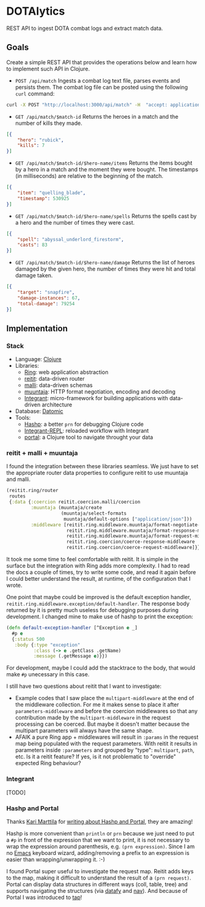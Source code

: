 # DOTAlytics

REST API to ingest DOTA combat logs and extract match data.

## Goals

Create a simple REST API that provides the operations below and learn how to implement such API in Clojure.

* `POST /api/match`
Ingests a combat log text file, parses events and persists them. The combat log file can be posted using the following `curl` command:
```bash
curl -X POST "http://localhost:3000/api/match" -H  "accept: application/json" -H  "Content-Type: multipart/form-data" -F "combat-log-file=@combatlog_1.txt;type=text/plain"
```
* `GET /api/match/$match-id`
Returns the heroes in a match and the number of kills they made.
```json
[{
    "hero": "rubick",
    "kills": 7
}]
```
* `GET /api/match/$match-id/$hero-name/items`
Returns the items bought by a hero in a match and the moment they were bought. The timestamps (in milliseconds) are relative to the beginning of the match.
```json
[{
    "item": "quelling_blade",
    "timestamp": 530925
}]
```
* `GET /api/match/$match-id/$hero-name/spells`
Returns the spells cast by a hero and the number of times they were cast.
```json
[{
    "spell": "abyssal_underlord_firestorm",
    "casts": 83
}]
```
* `GET /api/match/$match-id/$hero-name/damage`
Returns the list of heroes damaged by the given hero, the number of times they were hit and total damage taken.
```json
[{
    "target": "snapfire",
    "damage-instances": 67,
    "total-damage": 79254
}]
```

## Implementation

### Stack

* Language: [Clojure](https://clojure.org/)
* Libraries:
  * [Ring](https://github.com/ring-clojure/ring): web application abstraction
  * [reitit](https://github.com/metosin/reitit): data-driven router
  * [malli](https://github.com/metosin/malli): data-driven schemas
  * [muuntaja](https://github.com/metosin/muuntaja): HTTP format negotiation, encoding and decoding
  * [Integrant](https://github.com/weavejester/integrant): micro-framework for building applications with data-driven architecture
* Database: [Datomic](https://www.datomic.com/)
* Tools:
  * [Hashp](https://github.com/weavejester/hashp): a better `prn` for debugging Clojure code
  * [Integrant-REPL](https://github.com/weavejester/integrant-repl): reloaded workflow with Integrant
  * [portal](https://github.com/djblue/portal): a Clojure tool to navigate throught your data

### reitit + malli + muuntaja

I found the integration between these libraries seamless. We just have to set the appropriate router data properties to configure reitit to use muuntaja and malli.

```clojure
(reitit.ring/router
 routes
 {:data {:coercion reitit.coercion.malli/coercion
         :muuntaja (muuntaja/create
                    (muuntaja/select-formats
                     muuntaja/default-options ["application/json"]))
         :middleware [reitit.ring.middleware.muuntaja/format-negotiate-middleware
                      reitit.ring.middleware.muuntaja/format-response-middleware
                      reitit.ring.middleware.muuntaja/format-request-middleware
                      reitit.ring.coercion/coerce-response-middleware
                      reitit.ring.coercion/coerce-request-middleware]}})
```

It took me some time to feel comfortable with reitit. It is simple in the surface but the integration with Ring adds more complexity. I had to read the docs a couple of times, try to write some code, and read it again before I could better understand the result, at runtime, of the configuration that I wrote.

One point that maybe could be improved is the default exception handler, `reitit.ring.middleware.exception/default-handler`. The response body returned by it is pretty much useless for debugging purposes during development. I changed mine to make use of hashp to print the exception:

```clojure
(defn default-exception-handler [^Exception e _]
  #p e
  {:status 500
   :body {:type "exception"
          :class (-> e .getClass .getName)
          :message (.getMessage e)}})
```

For development, maybe I could add the stacktrace to the body, that would make `#p` unecessary in this case.

I still have two questions about reitit that I want to investigate:
* Example codes that I saw place the `multipart-middleware` at the end of the middleware collection. For me it makes sense to place it after `parameters-middleware` and before the coercion middlewares so that any contribution made by the `multipart-middleware` in the request processing can be coerced. But maybe it doesn't matter because the multipart parameters will always have the same shape.
* AFAIK a pure Ring app + middlewares will result in `:params` in the request map being populated with the request parameters. With reitit it results in parameters inside `:parameters` and grouped by "type": `multipart`, `path`, etc. Is it a reitit feature? If yes, is it not problematic to "override" expected Ring behaviour?

### Integrant

[TODO]

### Hashp and Portal

Thanks [Kari Marttila](https://www.karimarttila.fi/) for [writing about Hashp and Portal](https://kari-marttila.medium.com/clojure-power-tools-part-1-fe97de6d445c), they are amazing!

Hashp is more convenient than `println` or `prn` because we just need to put a `#p` in front of the expression that we want to print, it is not necessary to wrap the expression around parenthesis, e.g. `(prn expression)`. Since I am no [Emacs](https://www.gnu.org/software/emacs/) keyboard wizard, adding/removing a prefix to an expression is easier than wrapping/unwrapping it. :-)

I found Portal super useful to investigate the request map. Reitit adds keys to the map, making it difficult to understand the result of a `(prn request)`. Portal can display data structures in different ways (coll, table, tree) and supports navigating the structures (via [datafy](https://clojuredocs.org/clojure.datafy/datafy) and [nav](https://clojuredocs.org/clojure.datafy/nav)). And because of Portal I was introduced to [tap](https://github.com/clojure/clojure/blob/master/changes.md#23-tap)!
